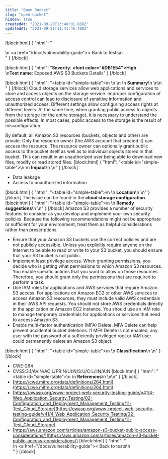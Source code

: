 ```yaml
---
title: "Open Bucket"
slug: "open-bucket"
hidden: true
createdAt: "2021-09-20T13:46:01.888Z"
updatedAt: "2021-09-21T11:41:46.708Z"
---
```

[block:html]
{
  "html": "<div>\n  <a href=\"/docs/vulnerability-guide\">< Back to tests</a>\n</div>"
}
[/block]

[block:html]
{
  "html": "<b>Severity</b>: <b><font color=\"#DB1E54\">High</font></b><br>\n<b>Test name</b>: Exposed AWS S3 Buckets Details"
}
[/block]

[block:html]
{
  "html": "<table id=\"simple-table\">\n   <style>\n #simple-table {\n    border-collapse: separate;\n    width: 100%;\n    display: block;\n    display: table;\n  }\n#simple-table th {\n    padding: 1.5%;\n    text-align: left;\n    vertical-align: text-top;\n    background-color: #B2D6DA;\n  </style>\n  <body>\n    <tr>\n        <th><strong>Summary</strong></th>\n    </tr>\n</table>\n  </body>"
}
[/block]
Cloud storage services allow web applications and services to store and access objects on  the storage service.  Improper configuration of access control can lead to disclosure of sensitive information and unauthorized access. Different settings allow configuring access rights at different levels. At the same time, when granting public access to objects from the storage (or the entire storage), it is necessary to understand the possible effects. In most cases, public access to the storage is the result of misconfiguration.

By default, all Amazon S3 resources (buckets, objects and other) are private. Only the resource owner (the AWS account that created it) can access the resource. The resource owner can optionally grant public access to the bucket itself as well as to individual objects stored in that bucket. This can result in an unauthorized user being able to download new files, modify or read stored files.
[block:html]
{
  "html": "<table id=\"simple-table\">\n    <tr>\n        <th><strong>Impact</strong></th>\n    </tr>\n</table>"
}
[/block]
* Data leakage
* Access to unauthorized information

[block:html]
{
  "html": "<table id=\"simple-table\">\n    <tr>\n        <th><strong>Location</strong></th>\n    </tr>\n</table>"
}
[/block]
The issue can be found in the **cloud storage configuration**.
[block:html]
{
  "html": "<table id=\"simple-table\">\n    <tr>\n        <th><strong>Remedy suggestions</strong></th>\n    </tr>\n</table>"
}
[/block]
Amazon S3 provides a number of security features to consider as you develop and implement your own security policies. Because the following  recommendations might not be appropriate or sufficient for your environment, treat them as helpful considerations rather than prescriptions.
* Ensure that your Amazon S3 buckets use the correct policies and are not publicly accessible. Unless you explicitly require anyone on the Internet to be able to read or write to your S3 bucket, you should ensure that your S3 bucket is not public. 
* Implement least privilege access. When granting permissions, you decide who is getting what permissions to which Amazon S3 resources. You enable specific actions that you want to allow on those resources. Therefore, you should grant only the permissions that are required to perform a task. 
* Use IAM roles for applications and AWS services that require Amazon S3 access. For applications on Amazon EC2 or other AWS services to access Amazon S3 resources, they must include valid AWS credentials in their AWS API requests. You should not store AWS credentials directly in the application or Amazon EC2 instance. You should use an IAM role to manage temporary credentials for applications or services that need to access Amazon S3.
* Enable multi-factor authentication (MFA) Delete. MFA Delete can help prevent accidental bucket deletions. If MFA Delete is not enabled, any user with the password of a sufficiently privileged root or IAM user could permanently delete an Amazon S3 object.

[block:html]
{
  "html": "<table id=\"simple-table\">\n    <tr>\n        <th><strong>Classification</strong></th>\n    </tr>\n</table>"
}
[/block]
* CWE-264
* CVSS:3.1/AV:N/AC:L/PR:N/UI:N/S:U/C:L/I:N/A:N
[block:html]
{
  "html": "<table id=\"simple-table\">\n    <tr>\n        <th><strong>References</strong></th>\n    </tr>\n</table>\n"
}
[/block]
* [https://cwe.mitre.org/data/definitions/264.html](https://cwe.mitre.org/data/definitions/264.html)
* [https://owasp.org/www-project-web-security-testing-guide/v41/4-Web_Application_Security_Testing/02-Configuration_and_Deployment_Management_Testing/11-Test_Cloud_Storage](https://owasp.org/www-project-web-security-testing-guide/v41/4-Web_Application_Security_Testing/02-Configuration_and_Deployment_Management_Testing/11-Test_Cloud_Storage)
* [https://aws.amazon.com/articles/amazon-s3-bucket-public-access-considerations/](https://aws.amazon.com/articles/amazon-s3-bucket-public-access-considerations/)
[block:html]
{
  "html": "<div>\n  <a href=\"/docs/vulnerability-guide\">< Back to tests</a>\n</div>"
}
[/block]